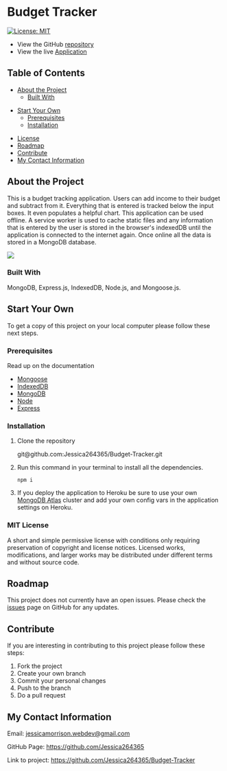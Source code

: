 # Budget Tracker

[![License: MIT](https://img.shields.io/badge/License-MIT-yellow.svg)](https://opensource.org/licenses/MIT)

- View the GitHub [repository](https://github.com/Jessica264365/Budget-Tracker)
- View the live [Application](https://immense-mesa-51870.herokuapp.com/)

## Table of Contents

- [About the Project](https://github.com/Jessica264365/Budget-Tracker#about-the-project)
  - [Built With](https://github.com/Jessica264365/Budget-Tracker#built-with)

* [Start Your Own](https://github.com/Jessica264365/Budget-Tracker#start-your-own)
  - [Prerequisites](https://github.com/Jessica264365/Budget-Tracker#prerequisites)
  - [Installation](https://github.com/Jessica264365/Budget-Tracker#installation)

- [License](https://github.com/Jessica264365/Budget-Tracker#license)
- [Roadmap](https://github.com/Jessica264365/Budget-Tracker#roadmap)
- [Contribute](https://github.com/Jessica264365/Budget-Tracker#contribute)
- [My Contact Information](https://github.com/Jessica264365/Budget-Tracker#my-contact-information)

## About the Project

This is a budget tracking application. Users can add income to their budget and subtract from it. Everything that is entered is tracked below the input boxes. It even populates a helpful chart. This application can be used offline. A service worker is used to cache static files and any information that is entered by the user is stored in the browser's indexedDB until the application is connected to the internet again. Once online all the data is stored in a MongoDB database.

![](./public/images/budgettracker.gif)

### Built With

MongoDB, Express.js, IndexedDB, Node.js, and Mongoose.js.

## Start Your Own

To get a copy of this project on your local computer please follow these next steps.

### Prerequisites

Read up on the documentation

- [Mongoose](https://mongoosejs.com/docs/guide.html)
- [IndexedDB](https://developer.mozilla.org/en-US/docs/Web/API/IndexedDB_API)
- [MongoDB](https://docs.mongodb.com/guides/)
- [Node](https://nodejs.org/en/docs/)
- [Express](https://expressjs.com/en/guide/routing.html)

### Installation

1. Clone the repository

   git@github.<span></span>com:Jessica264365/Budget-Tracker.git

2. Run this command in your terminal to install all the dependencies.

   `npm i`

3. If you deploy the application to Heroku be sure to use your own [MongoDB Atlas](https://www.mongodb.com/cloud/atlas/lp/try2?utm_source=google&utm_campaign=gs_americas_united_states_search_core_brand_atlas_desktop&utm_term=mongodb%20atlas&utm_medium=cpc_paid_search&utm_ad=e&utm_ad_campaign_id=12212624338&gclid=Cj0KCQiA4L2BBhCvARIsAO0SBdawkRll7BQ4NtXt4MxqlhRo1aepSZebGYu_njGXHjXfNlMQD330xWQaAuXuEALw_wcB) cluster and add your own config vars in the application settings on Heroku.

### MIT License

A short and simple permissive license with conditions only requiring preservation of copyright and license notices. Licensed works, modifications, and larger works may be distributed under different terms and without source code.

## Roadmap

This project does not currently have an open issues. Please check the [issues](https://github.com/Jessica264365/Budget-Tracker/issues) page on GitHub for any updates.

## Contribute

If you are interesting in contributing to this project please follow these steps:

1. Fork the project
2. Create your own branch
3. Commit your personal changes
4. Push to the branch
5. Do a pull request

## My Contact Information

Email: jessicamorrison.webdev@gmail.com

GitHub Page: https://github.com/Jessica264365

Link to project: https://github.com/Jessica264365/Budget-Tracker

